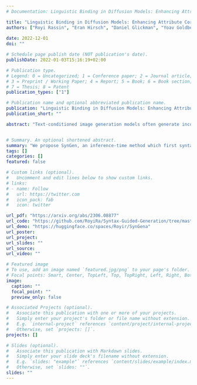 ```yaml
---
# Documentation: Linguistic Binding in Diffusion Models: Enhancing Attribute Correspondence through Attention Map Alignment

title: "Linguistic Binding in Diffusion Models: Enhancing Attribute Correspondence through Attention Map Alignment"
authors: ["Royi Rassin", "Eran Hirsch", "Daniel Glickman", "Yoav Goldberg", "Gal Chechik"]
               
date: 2022-12-01
doi: ""

# Schedule page publish date (NOT publication's date).
publishDate: 2022-01-03T15:16:19+02:00

# Publication type.
# Legend: 0 = Uncategorized; 1 = Conference paper; 2 = Journal article;
# 3 = Preprint / Working Paper; 4 = Report; 5 = Book; 6 = Book section;
# 7 = Thesis; 8 = Patent
publication_types: ["1"]

# Publication name and optional abbreviated publication name.
publication: "Linguistic Binding in Diffusion Models: Enhancing Attribute Correspondence through Attention Map Alignment"
publication_short: ""

abstract: "Text-conditioned image generation models often generate incorrect associations between entities and their visual attributes. This reflects an impaired mapping between linguistic binding of entities and modifiers in the prompt and visual binding of the corresponding elements in the generated image. As one notable example, a query like "a pink sunflower and a yellow flamingo" may incorrectly produce an image of a yellow sunflower and a pink flamingo. To remedy this issue, we propose SynGen, an approach which first syntactically analyses the prompt to identify entities and their modifiers, and then uses a novel loss function that encourages the cross-attention maps to agree with the linguistic binding reflected by the syntax. Specifically, we encourage large overlap between attention maps of entities and their modifiers, and small overlap with other entities and modifier words. The loss is optimized during inference, without retraining or fine-tuning the model. Human evaluation on three datasets, including one new and challenging set, demonstrate significant improvements of SynGen compared with current state of the art methods. This work highlights how making use of sentence structure during inference can efficiently and substantially improve the faithfulness of text-to-image generation."


# Summary. An optional shortened abstract.
summary: "We propose SynGen, an inference-time method which first syntactically analyses the prompt to identify entities and their modifiers, and then uses a novel loss function that encourages the cross-attention maps to agree with the linguistic binding reflected by the syntax."
tags: []
categories: []
featured: false

# Custom links (optional).
#   Uncomment and edit lines below to show custom links.
# links:
# - name: Follow
#   url: https://twitter.com
#   icon_pack: fab
#   icon: twitter

url_pdf: "https://arxiv.org/abs/2306.08877"
url_code: "https://github.com/RoyiRa/Syntax-Guided-Generation/tree/master"
url_demo: "https://huggingface.co/spaces/Royir/SynGena"
url_poster:
url_project:
url_slides: ""
url_source:
url_video: ""

# Featured image
# To use, add an image named `featured.jpg/png` to your page's folder.
# Focal points: Smart, Center, TopLeft, Top, TopRight, Left, Right, BottomLeft, Bottom, BottomRight.
image:
  caption: ""
  focal_point: ""
  preview_only: false

# Associated Projects (optional).
#   Associate this publication with one or more of your projects.
#   Simply enter your project's folder or file name without extension.
#   E.g. `internal-project` references `content/project/internal-project/index.md`.
#   Otherwise, set `projects: []`.
projects: []

# Slides (optional).
#   Associate this publication with Markdown slides.
#   Simply enter your slide deck's filename without extension.
#   E.g. `slides: "example"` references `content/slides/example/index.md`.
#   Otherwise, set `slides: ""`.
slides: ""
---
```

